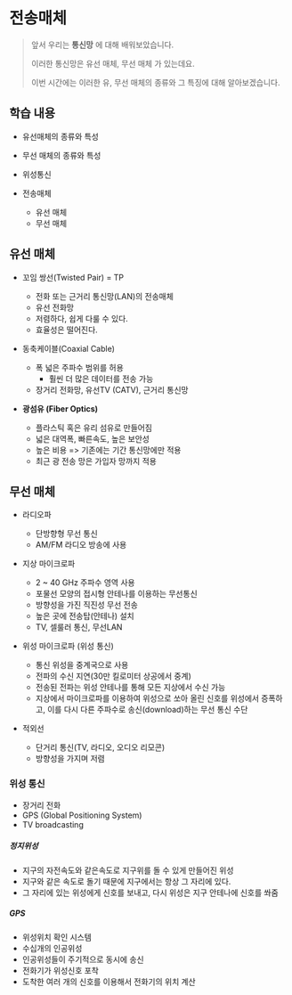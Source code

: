 # 전송매체

> 앞서 우리는 **통신망** 에 대해 배워보았습니다.
>
> 이러한 통신망은 유선 매체, 무선 매체 가 있는데요.
>
> 이번 시간에는 이러한 유, 무선 매체의 종류와 그 특징에 대해 알아보겠습니다.





## 학습 내용

- 유선매체의 종류와 특성
- 무선 매체의 종류와 특성
- 위성통신



- 전송매체
  - 유선 매체
  - 무선 매체





## 유선 매체

- 꼬임 쌍선(Twisted Pair) = TP
  - 전화 또는 근거리 통신망(LAN)의 전송매체
  - 유선 전화망
  - 저렴하다, 쉽게 다룰 수 있다.
  - 효율성은 떨어진다.
- 동축케이블(Coaxial Cable)
  - 폭 넓은 주파수 범위를 허용
    - 훨씬 더 많은 데이터를 전송 가능
  - 장거리 전화망, 유선TV (CATV), 근거리 통신망



- **광섬유 (Fiber Optics)**
  - 플라스틱 혹은 유리 섬유로 만들어짐
  - 넓은 대역폭, 빠른속도, 높은 보안성
  - 높은 비용 => 기존에는 기간 통신망에만 적용
  - 최근 광 전송 망은 가입자 망까지 적용





## 무선 매체

- 라디오파

  - 단방향형 무선 통신
  - AM/FM 라디오 방송에 사용

  

- 지상 마이크로파

  - 2 ~ 40 GHz 주파수 영역 사용
  - 포물선 모양의 접시형 안테나를 이용하는 무선통신
  - 방향성을 가진 직진성 무선 전송
  - 높은 곳에 전송탑(안테나) 설치
  - TV, 셀룰러 통신, 무선LAN

  

- 위성 마이크로파 (위성 통신)

  - 통신 위성을 중계국으로 사용
  - 전파의 수신 지연(30만 킬로미터 상공에서 중계)
  - 전송된 전파는 위성 안테나를 통해 모든 지상에서 수신 가능
  - 지상에서 마이크로파를 이용하여 위성으로 쏘아 올린 신호를 위성에서 증폭하고,
    이를 다시 다른 주파수로 송신(download)하는 무선 통신 수단

  

- 적외선

  - 단거리 통신(TV, 라디오, 오디오 리모콘)
  - 방향성을 가지며 저렴





### 위성 통신

- 장거리 전화
- GPS (Global Positioning System)
- TV broadcasting



##### 정지위성

- 지구의 자전속도와 같은속도로 지구위를 돌 수 있게 만들어진 위성
- 지구와 같은 속도로 돌기 때문에 지구에서는 항상 그 자리에 있다.
- 그 자리에 있는 위성에게 신호를 보내고, 다시 위성은 지구 안테나에 신호를 쏴줌



##### GPS

- 위성위치 확인 시스템
- 수십개의 인공위성
- 인공위성들이 주기적으로 동시에 송신
- 전화기가 위성신호 포착
- 도착한 여러 개의 신호를 이용해서 전화기의 위치 계산